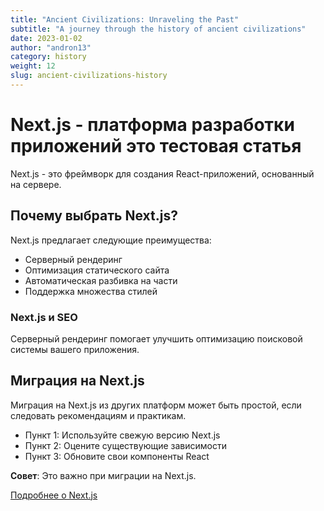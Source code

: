 ```yaml
---
title: "Ancient Civilizations: Unraveling the Past"
subtitle: "A journey through the history of ancient civilizations"
date: 2023-01-02
author: "andron13"
category: history
weight: 12
slug: ancient-civilizations-history
---
```





# Next.js - платформа разработки приложений это тестовая статья

Next.js - это фреймворк для создания React-приложений, основанный на сервере.

## Почему выбрать Next.js?

Next.js предлагает следующие преимущества:

- Серверный рендеринг
- Оптимизация статического сайта
- Автоматическая разбивка на части
- Поддержка множества стилей

### Next.js и SEO

Серверный рендеринг помогает улучшить оптимизацию поисковой системы вашего приложения.

## Миграция на Next.js

Миграция на Next.js из других платформ может быть простой, если следовать рекомендациям и практикам.

- Пункт 1: Используйте свежую версию Next.js
- Пункт 2: Оцените существующие зависимости
- Пункт 3: Обновите свои компоненты React

**Совет**: Это важно при миграции на Next.js.

[Подробнее о Next.js](https://nextjs.org)
